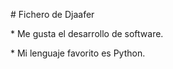 \# Fichero de Djaafer



\* Me gusta el desarrollo de software.

\* Mi lenguaje favorito es Python.

